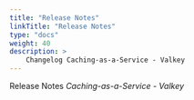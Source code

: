 ```yaml
---
title: "Release Notes"
linkTitle: "Release Notes"
type: "docs"
weight: 40
description: >
    Changelog Caching-as-a-Service - Valkey
---
```


Release Notes *Caching-as-a-Service - Valkey*
